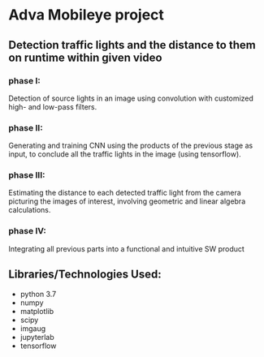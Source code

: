 # **Adva Mobileye project**
## Detection traffic lights and the distance to them on runtime within given video

### **phase I:**
Detection of source lights in an image using convolution with
customized high- and low-pass filters.

### **phase II:**
Generating and training CNN using the products of the
previous stage as input, to conclude all the traffic lights in the
image (using tensorflow).

### **phase III:** 
Estimating the distance to each detected traffic light from the
camera picturing the images of interest, involving geometric and
linear algebra calculations.

### **phase IV:** 
Integrating all previous parts into a functional and intuitive SW
product

## Libraries/Technologies Used:
* python 3.7
* numpy
* matplotlib
* scipy
* imgaug
* jupyterlab
* tensorflow
